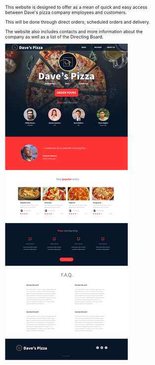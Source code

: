 This website is designed to offer as a mean of quick and easy access between Dave's pizza company employees and customers.

This will be done through direct orders, scheduled orders and delivery.

The website also includes contacts and more information about the company as well as a list of the Directing Board.

![Dave's pizza homepage](Dave's%20pizza%20home%20page.jpg)
